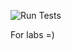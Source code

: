 ![Run Tests](https://github.com/truenormis/pp_lab/actions/workflows/laravel.yml/badge.svg)

For labs =)
